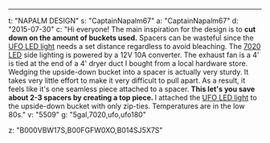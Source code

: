 ---
t: "NAPALM DESIGN"
s: "CaptainNapalm67"
a: "CaptainNapalm67"
d: "2015-07-30"
c: "Hi everyone! The main inspiration for the design is to <strong>cut down on the amount of buckets used.</strong> Spacers can be wasteful since the <a href='https://amzn.to/36NO5zr'>UFO LED light</a> needs a set distance regardless to avoid bleaching. The <a href='http://www.amazon.com/gp/product/B00BPIWY28/ref=as_li_ss_tl?ie=UTF8&amp;camp=1789&amp;creative=390957&amp;creativeASIN=B00BPIWY28&amp;linkCode=as2&amp;tag=spacbuck-20'>7020 LED</a> side lighting is powered by a 12V 10A converter. The exhaust fan is a 4' is tied at the end of a 4' dryer duct I bought from a local hardware store. Wedging the upside-down bucket into a spacer is actually very sturdy. It takes very little effort to make it very difficult to pull apart. As a result, it feels like it's one seamless piece attached to a spacer. <strong>This let's you save about 2-3 spacers by creating a top piece. </strong>I attached the <a href='https://amzn.to/36NO5zr'>UFO LED light</a> to the upside-down bucket with only zip-ties. Temperatures are in the low 80s."
v: "5509"
g: "5gal,7020,ufo,ufo180"

z: "B000VBW17S,B00FGFW0XO,B014SJ5X7S"
